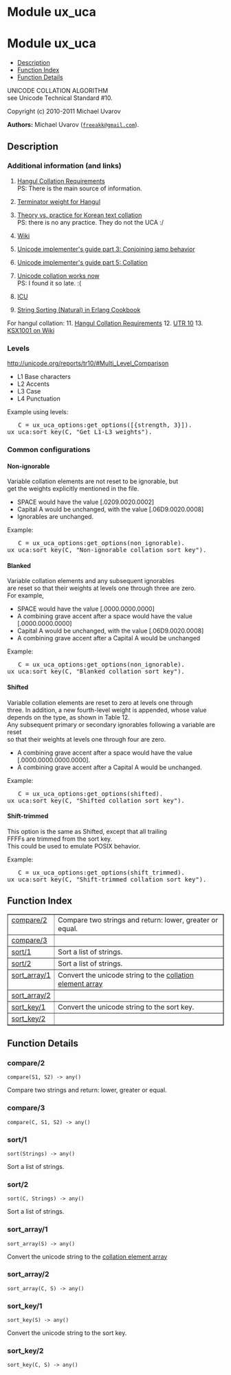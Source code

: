 Module ux_uca
=============


<h1>Module ux_uca</h1>

* [Description](#description)
* [Function Index](#index)
* [Function Details](#functions)


UNICODE COLLATION ALGORITHM        
see Unicode Technical Standard #10.



Copyright (c) 2010-2011 Michael Uvarov

__Authors:__ Michael Uvarov ([`freeakk@gmail.com`](mailto:freeakk@gmail.com)).

<h2><a name="description">Description</a></h2>





<h3><a name="Additional_information_(and_links)">Additional information (and links)</a></h3>





1. [Hangul Collation Requirements](http://www.open-std.org/jtc1/sc22/wg20/docs/n1037-Hangul%20Collation%20Requirements.htm)   
PS: There is the main source of information.



2. [Terminator weight for Hangul](http://code.activestate.com/lists/perl-unicode/2163/)



3. [Theory vs. practice for Korean text collation](http://blogs.msdn.com/b/michkap/archive/2005/02/25/380266.aspx)   
PS: there is no any practice. They do not the UCA :/



4. [Wiki](http://en.wikipedia.org/wiki/Unicode_collation_algorithm)



6. [Unicode implementer's guide part 3: Conjoining jamo behavior](http://useless-factor.blogspot.com/2007/08/unicode-implementers-guide-part-3.md)



7. [Unicode implementer's guide part 5: Collation](http://useless-factor.blogspot.com/2007/10/unicode-implementers-guide-part-5.md)



8. [Unicode collation works now](http://useless-factor.blogspot.com/2008/05/unicode-collation-works-now.md)   
PS: I found it so late. :(



9. [ICU](http://userguide.icu-project.org/collation/concepts)



10. [String Sorting (Natural) in Erlang Cookbook](http://trapexit.org/String_Sorting_%28Natural%29)




For hangul collation:
11. [Hangul Collation Requirements](http://www.open-std.org/Jtc1/sc22/wg20/docs/n1037-Hangul%20Collation%20Requirements.htm)
12. [UTR 10](http://www.unicode.org/reports/tr10/#Hangul_Collation)
13. [KSX1001 on Wiki](http://en.wikipedia.org/wiki/KSX1001)




<h3><a name="Levels">Levels</a></h3>



   
http://unicode.org/reports/tr10/#Multi_Level_Comparison



* L1 Base characters   
* L2 Accents   
* L3 Case   
* L4 Punctuation

Example using levels:
<pre>   C = ux_uca_options:get_options([{strength, 3}]).
ux_uca:sort_key(C, "Get L1-L3 weights").</pre>




<h3><a name="Common_configurations">Common configurations</a></h3>





<h4><a name="Non-ignorable">Non-ignorable</a></h4>



   
Variable collation elements are not reset to be ignorable, but   
get the weights explicitly mentioned in the file.



* SPACE would have the value [.0209.0020.0002]   
* Capital A would be unchanged, with the value [.06D9.0020.0008]   
* Ignorables are unchanged.

Example:
<pre>   C = ux_uca_options:get_options(non_ignorable).
ux_uca:sort_key(C, "Non-ignorable collation sort key").</pre>




<h4><a name="Blanked">Blanked</a></h4>



   
Variable collation elements and any subsequent ignorables   
are reset so that their weights at levels one through three are zero.   
For example,



* SPACE would have the value [.0000.0000.0000]   
* A combining grave accent after a space would have the value     
[.0000.0000.0000]   
* Capital A would be unchanged, with the value [.06D9.0020.0008]   
* A combining grave accent after a Capital A would be unchanged

Example:
<pre>   C = ux_uca_options:get_options(non_ignorable).
ux_uca:sort_key(C, "Blanked collation sort key").</pre>




<h4><a name="Shifted">Shifted</a></h4>



   
Variable collation elements are reset to zero at levels one through   
three. In addition, a new fourth-level weight is appended, whose value   
depends on the type, as shown in Table 12.   
Any subsequent primary or secondary ignorables following a variable are reset   
so that their weights at levels one through four are zero.



* A combining grave accent after a space would have the value     
[.0000.0000.0000.0000].   
* A combining grave accent after a Capital A would be unchanged.

Example:
<pre>   C = ux_uca_options:get_options(shifted).
ux_uca:sort_key(C, "Shifted collation sort key").</pre>




<h4><a name="Shift-trimmed">Shift-trimmed</a></h4>



   
This option is the same as Shifted, except that all trailing   
FFFFs are trimmed from the sort key.   
This could be used to emulate POSIX behavior.

Example:
<pre>   C = ux_uca_options:get_options(shift_trimmed).
ux_uca:sort_key(C, "Shift-trimmed collation sort key").</pre>



<h2><a name="index">Function Index</a></h2>



<table width="100%" border="1" cellspacing="0" cellpadding="2" summary="function index"><tr><td valign="top"><a href="#compare-2">compare/2</a></td><td>Compare two strings and return: lower, greater or equal.</td></tr><tr><td valign="top"><a href="#compare-3">compare/3</a></td><td></td></tr><tr><td valign="top"><a href="#sort-1">sort/1</a></td><td>Sort a list of strings.</td></tr><tr><td valign="top"><a href="#sort-2">sort/2</a></td><td>Sort a list of strings.</td></tr><tr><td valign="top"><a href="#sort_array-1">sort_array/1</a></td><td>Convert the unicode string to the
<a href="http://unicode.org/reports/tr10/#Step_2" target="_top">collation element array</a></td></tr><tr><td valign="top"><a href="#sort_array-2">sort_array/2</a></td><td></td></tr><tr><td valign="top"><a href="#sort_key-1">sort_key/1</a></td><td>Convert the unicode string to the sort key.</td></tr><tr><td valign="top"><a href="#sort_key-2">sort_key/2</a></td><td></td></tr></table>




<h2><a name="functions">Function Details</a></h2>


<a name="compare-2"></a>

<h3>compare/2</h3>





`compare(S1, S2) -> any()`



Compare two strings and return: lower, greater or equal.<a name="compare-3"></a>

<h3>compare/3</h3>





`compare(C, S1, S2) -> any()`

<a name="sort-1"></a>

<h3>sort/1</h3>





`sort(Strings) -> any()`



Sort a list of strings.<a name="sort-2"></a>

<h3>sort/2</h3>





`sort(C, Strings) -> any()`



Sort a list of strings.<a name="sort_array-1"></a>

<h3>sort_array/1</h3>





`sort_array(S) -> any()`



Convert the unicode string to the
[collation element array](http://unicode.org/reports/tr10/#Step_2)<a name="sort_array-2"></a>

<h3>sort_array/2</h3>





`sort_array(C, S) -> any()`

<a name="sort_key-1"></a>

<h3>sort_key/1</h3>





`sort_key(S) -> any()`



Convert the unicode string to the sort key.<a name="sort_key-2"></a>

<h3>sort_key/2</h3>





`sort_key(C, S) -> any()`

